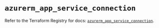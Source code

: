 # `azurerm_app_service_connection`

Refer to the Terraform Registry for docs: [`azurerm_app_service_connection`](https://registry.terraform.io/providers/hashicorp/azurerm/4.24.0/docs/resources/app_service_connection).
